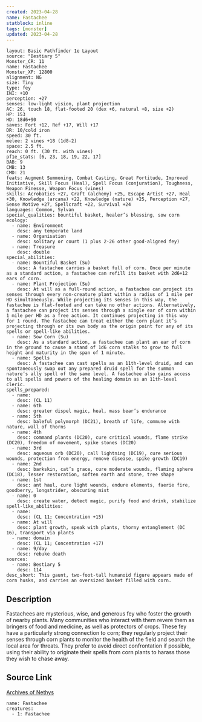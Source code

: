 ```yaml
---
created: 2023-04-28
name: Fastachee
statblock: inline
tags: [monster]
updated: 2023-04-28
---
```

```statblock
layout: Basic Pathfinder 1e Layout
source: "Bestiary 5"
Monster_CR: 11
name: Fastachee
Monster_XP: 12800
alignment: NG
size: Tiny
type: fey
INI: +10
perception: +27
senses: low-light vision, plant projection
AC: 26, touch 18, flat-footed 20 (dex +6, natural +8, size +2)
HP: 153
HD: 18d6+90
saves: Fort +12, Ref +17, Will +17
DR: 10/cold iron
speed: 30 ft.
melee: 2 vines +18 (1d8-2)
space: 2.5 ft.
reach: 0 ft. (30 ft. with vines)
pf1e_stats: [6, 23, 18, 19, 22, 17]
BAB: 9
CMB: 13
CMD: 21
feats: Augment Summoning, Combat Casting, Great Fortitude, Improved Initiative, Skill Focus (Heal), Spell Focus (conjuration), Toughness, Weapon Finesse, Weapon Focus (vines)
skills: Acrobatics +27, Craft (alchemy) +25, Escape Artist +27, Heal +30, Knowledge (arcana) +22, Knowledge (nature) +25, Perception +27, Sense Motive +27, Spellcraft +22, Survival +24
languages: Common, Sylvan
special_qualities: bountiful basket, healer’s blessing, sow corn
ecology:
  - name: Environment
    desc: any temperate land
  - name: Organisation
    desc: solitary or court (1 plus 2-26 other good-aligned fey)
  - name: Treasure
    desc: double
special_abilities:
  - name: Bountiful Basket (Su)
    desc: A fastachee carries a basket full of corn. Once per minute as a standard action, a fastachee can refill its basket with 2d6+12 ears of corn.
  - name: Plant Projection (Su)
    desc: At will as a full-round action, a fastachee can project its senses through every non-creature plant within a radius of 1 mile per HD simultaneously. While projecting its senses in this way, the fastachee is flat-footed and can take no other actions. Alternatively, a fastachee can project its senses through a single ear of corn within 1 mile per HD as a free action. It continues projecting in this way for 1 round. The fastachee can treat either the corn plant it’s projecting through or its own body as the origin point for any of its spells or spell-like abilities.
  - name: Sow Corn (Su)
    desc: As a standard action, a fastachee can plant an ear of corn in the ground to cause a stand of 1d6 corn stalks to grow to full height and maturity in the span of 1 minute.
  - name: Spells
    desc: A fastachee can cast spells as an 11th-level druid, and can spontaneously swap out any prepared druid spell for the summon nature’s ally spell of the same level. A fastachee also gains access to all spells and powers of the healing domain as an 11th-level cleric.
spells_prepared:
  - name:
    desc: (CL 11)
  - name: 6th
    desc: greater dispel magic, heal, mass bear’s endurance
  - name: 5th
    desc: baleful polymorph (DC21), breath of life, commune with nature, wall of thorns
  - name: 4th
    desc: command plants (DC20), cure critical wounds, flame strike (DC20), freedom of movement, spike stones (DC20)
  - name: 3rd
    desc: aqueous orb (DC20), call lightning (DC19), cure serious wounds, protection from energy, remove disease, spike growth (DC19)
  - name: 2nd
    desc: barkskin, cat’s grace, cure moderate wounds, flaming sphere (DC18), lesser restoration, soften earth and stone, tree shape
  - name: 1st
    desc: ant haul, cure light wounds, endure elements, faerie fire, goodberry, longstrider, obscuring mist
  - name: 0
    desc: create water, detect magic, purify food and drink, stabilize
spell-like_abilities:
  - name:
    desc: (CL 11; Concentration +15)
  - name: At will
    desc: plant growth, speak with plants, thorny entanglement (DC 16), transport via plants
  - name: domain
    desc: (CL 11; Concentration +17)
  - name: 9/day
    desc: rebuke death
sources:
  - name: Bestiary 5
    desc: 114
desc_short: This gaunt, two-foot-tall humanoid figure appears made of corn husks, and carries an oversized basket filled with corn.
```
## Description
Fastachees are mysterious, wise, and generous fey who foster the growth of nearby plants. Many communities who interact with them revere them as bringers of food and medicine, as well as protectors of crops. These fey have a particularly strong connection to corn; they regularly project their senses through corn plants to monitor the health of the field and search the local area for threats. They prefer to avoid direct confrontation if possible, using their ability to originate their spells from corn plants to harass those they wish to chase away.
## Source Link
[Archives of Nethys](https://aonprd.com/MonsterDisplay.aspx?ItemName=Fastachee)
```encounter-table
name: Fastachee
creatures:
  - 1: Fastachee
```
